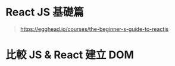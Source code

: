 # React JS 基礎篇
> https://egghead.io/courses/the-beginner-s-guide-to-reactjs

# 比較 JS & React 建立 DOM
```js

```